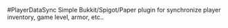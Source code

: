 #PlayerDataSync
Simple Bukkit/Spigot/Paper plugin for synchronize player inventory, game level, armor, etc..